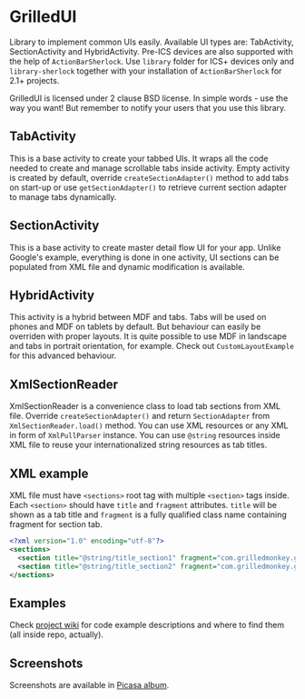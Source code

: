 # GrilledUI

Library to implement common UIs easily. Available UI types are: TabActivity, SectionActivity and HybridActivity. Pre-ICS devices are also supported with the help of `ActionBarSherlock`. Use `library` folder for ICS+ devices only and `library-sherlock` together with your installation of `ActionBarSherlock` for 2.1+ projects.

GrilledUI is licensed under 2 clause BSD license. In simple words - use the way you want! But remember to notify your users that you use this library.

## TabActivity

This is a base activity to create your tabbed UIs. It wraps all the code needed to create and manage scrollable tabs inside activity. Empty activity is created by default, override `createSectionAdapter()` method to add tabs on start-up or use `getSectionAdapter()` to retrieve current section adapter to manage tabs dynamically.

## SectionActivity

This is a base activity to create master detail flow UI for your app. Unlike Google's example, everything is done in one activity, UI sections can be populated from XML file and dynamic modification is available.

## HybridActivity

This activity is a hybrid between MDF and tabs. Tabs will be used on phones and MDF on tablets by default. But behaviour can easily be overriden with proper layouts. It is quite possible to use MDF in landscape and tabs in portrait orientation, for example. Check out `CustomLayoutExample` for this advanced behaviour.

## XmlSectionReader

XmlSectionReader is a convenience class to load tab sections from XML file. Override `createSectionAdapter()` and return `SectionAdapter` from `XmlSectionReader.load()` method. You can use XML resources or any XML in form of `XmlPullParser` instance. You can use `@string` resources inside XML file to reuse your internationalized string resources as tab titles.

## XML example

XML file must have `<sections>` root tag with multiple `<section>` tags inside. Each `<section>` should have `title` and `fragment` attributes. `title` will be shown as a tab title and `fragment` is a fully qualified class name containing fragment for section tab.

```xml
<?xml version="1.0" encoding="utf-8"?>
<sections>
  <section title="@string/title_section1" fragment="com.grilledmonkey.grilleduiexample.DummySectionFragment" />
  <section title="@string/title_section2" fragment="com.grilledmonkey.grilleduiexample.TabModFragment" />
</sections>
```

## Examples

Check [project wiki](https://github.com/Auxx/grilledui/wiki/Examples) for code example descriptions and where to find them (all inside repo, actually).

## Screenshots

Screenshots are available in [Picasa album](https://picasaweb.google.com/111938394443043677436/GrilledUI).
